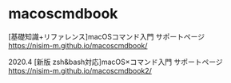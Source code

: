 # macoscmdbook
[基礎知識+リファレンス]macOSコマンド入門 サポートページ  
https://nisim-m.github.io/macoscmdbook/

2020.4
[新版 zsh&amp;bash対応]macOS×コマンド入門 サポートページ  
https://nisim-m.github.io/macoscmdbook2/
